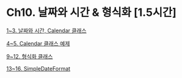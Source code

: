 # Ch10. 날짜와 시간 & 형식화 [1.5시간]

[1~3. 날짜와 시간, Calendar 클래스](1~3%20%E1%84%82%E1%85%A1%E1%86%AF%E1%84%8D%E1%85%A1%E1%84%8B%E1%85%AA%20%E1%84%89%E1%85%B5%E1%84%80%E1%85%A1%E1%86%AB,%20Calendar%20%E1%84%8F%E1%85%B3%E1%86%AF%E1%84%85%E1%85%A2%E1%84%89%E1%85%B3%2048190f7ab85e483bb329cb7e39fc9da3.md)

[4~5. Calendar 클래스 예제](4~5%20Calendar%20%E1%84%8F%E1%85%B3%E1%86%AF%E1%84%85%E1%85%A2%E1%84%89%E1%85%B3%20%E1%84%8B%E1%85%A8%E1%84%8C%E1%85%A6%206da70f77c65a4731b62c1b3988f9522b.md)

[9~12. 형식화 클래스](9~12%20%E1%84%92%E1%85%A7%E1%86%BC%E1%84%89%E1%85%B5%E1%86%A8%E1%84%92%E1%85%AA%20%E1%84%8F%E1%85%B3%E1%86%AF%E1%84%85%E1%85%A2%E1%84%89%E1%85%B3%20f4c61dc1f3544d97800c5d2fdd2a5589.md)

[13~16. SimpleDateFormat](13~16%20SimpleDateFormat%20f364f4ca07cb452186d959eba9086187.md)